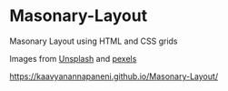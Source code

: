 # Masonary-Layout
Masonary Layout using HTML and CSS grids

Images from [Unsplash](https://unsplash.com/) and [pexels](https://www.pexels.com/)


https://kaavyanannapaneni.github.io/Masonary-Layout/
